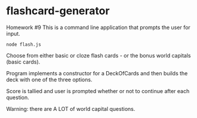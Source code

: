 # flashcard-generator
Homework #9
This is a command line application that prompts the user for input.

```console
node flash.js
```
Choose from either basic or cloze flash cards - or the bonus world capitals (basic cards).

Program implements a constructor for a DeckOfCards and then builds the deck with one of the three options.

Score is tallied and user is prompted whether or not to continue after each question.

Warning: there are A LOT of world capital questions.
